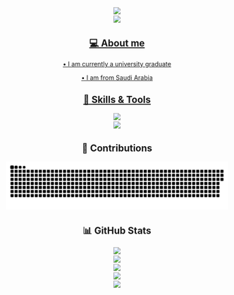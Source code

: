 <div align="center">
  <img src="https://capsule-render.vercel.app/api?animation=fadeIn&type=waving&color=gradient&height=200&fontAlignY=40"/>
  <div id="badges">
    <a href="https://gists.github.com/LeXarDev">
      <img src="https://img.shields.io/badge/Gists-blue?logo=github">
  </div>

<div>
  <h2 align="center">💻 About me</h2>
  <div align="center">
    <p>•   I am currently a university graduate</p>
    <p>•   I am from Saudi Arabia</p>
  </div>
</div>
<div align="center">
  <h2 align="center">📜 Skills & Tools</h2>
  <a href="https://skillicons.dev">
    <img src="https://skillicons.dev/icons?i=js,html,css,nodejs,aws,gcp,azure,react,vue,wordpress,powershell,firebase,py,lua"/>
    <br>
    <img src="https://skillicons.dev/icons?i=cloudflare,php,nginx,git,github,idea,linux,visualstudio,vscode,selenium"/>
  </a>
</div>
<div align="center">
  <h2 align="center">🐍 Contributions</h2>
  <img src="https://raw.githubusercontent.com/0xfff0800/0xfff0800/21ad3ec739eb70eb61ab73f3f502b3024d8bcd98/github-user-contribution.svg"/>
</div>

<div align="center">
  <h2 align="center">📊 GitHub Stats</h2>
  <img src="https://github-readme-stats.vercel.app/api?username=LeXarDev&theme=dark&hide_border=false&include_all_commits=true&count_private=true">
  <div align="center">
  <img src="https://github-readme-streak-stats.herokuapp.com/?user=LeXarDev&theme=dark&hide_border=false">
  <div align="center">
  <img src="https://github-readme-stats.vercel.app/api/top-langs/?username=LeXarDev&theme=dark&hide_border=false&include_all_commits=true&count_private=true&layout=compact">
</div>
<div align="center">
<a href="https://visitcount.itsvg.in">
  <img src="https://visitcount.itsvg.in/api?id=LeXarDev&label=Profile%20Views&color=0&icon=5&pretty=false" />
</a>
<div align="center">
  <img src="https://capsule-render.vercel.app/api?type=waving&color=gradient&height=200&section=footer"/>
</div>

